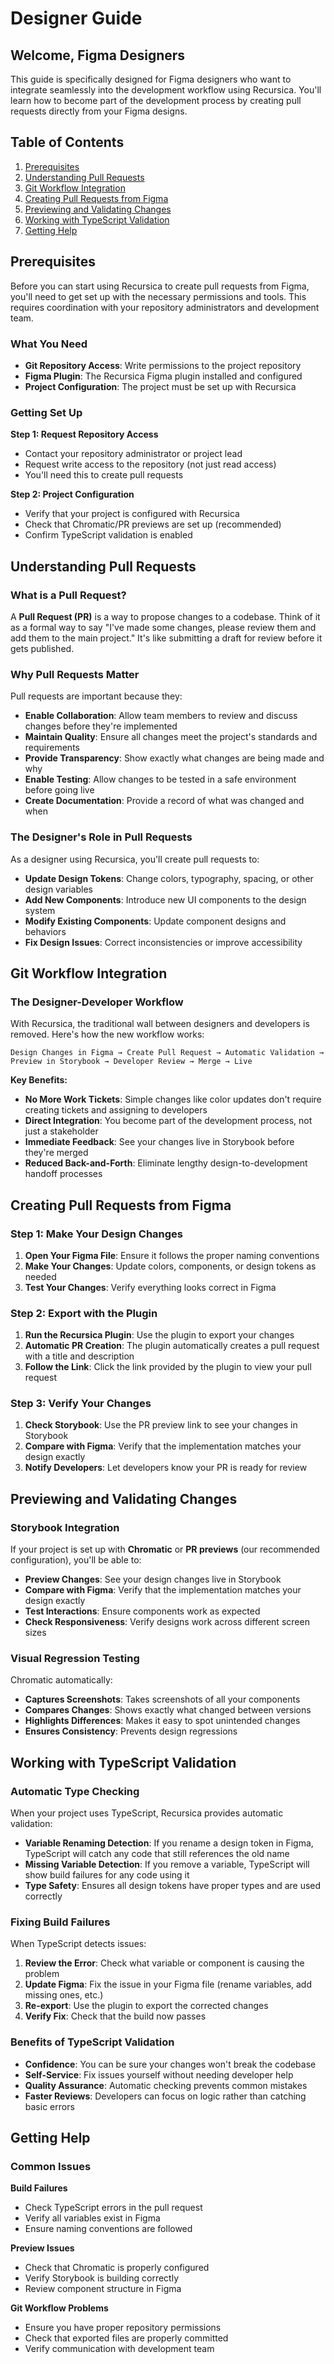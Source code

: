 # Designer Guide

## Welcome, Figma Designers

This guide is specifically designed for Figma designers who want to integrate seamlessly into the development workflow using Recursica. You'll learn how to become part of the development process by creating pull requests directly from your Figma designs.

## Table of Contents

1. [Prerequisites](#prerequisites)
2. [Understanding Pull Requests](#understanding-pull-requests)
3. [Git Workflow Integration](#git-workflow-integration)
4. [Creating Pull Requests from Figma](#creating-pull-requests-from-figma)
5. [Previewing and Validating Changes](#previewing-and-validating-changes)
6. [Working with TypeScript Validation](#working-with-typescript-validation)
7. [Getting Help](#getting-help)

## Prerequisites

Before you can start using Recursica to create pull requests from Figma, you'll need to get set up with the necessary permissions and tools. This requires coordination with your repository administrators and development team.

### What You Need

- **Git Repository Access**: Write permissions to the project repository
- **Figma Plugin**: The Recursica Figma plugin installed and configured
- **Project Configuration**: The project must be set up with Recursica

### Getting Set Up

**Step 1: Request Repository Access**

- Contact your repository administrator or project lead
- Request write access to the repository (not just read access)
- You'll need this to create pull requests

**Step 2: Project Configuration**

- Verify that your project is configured with Recursica
- Check that Chromatic/PR previews are set up (recommended)
- Confirm TypeScript validation is enabled

## Understanding Pull Requests

### What is a Pull Request?

A **Pull Request (PR)** is a way to propose changes to a codebase. Think of it as a formal way to say "I've made some changes, please review them and add them to the main project." It's like submitting a draft for review before it gets published.

### Why Pull Requests Matter

Pull requests are important because they:

- **Enable Collaboration**: Allow team members to review and discuss changes before they're implemented
- **Maintain Quality**: Ensure all changes meet the project's standards and requirements
- **Provide Transparency**: Show exactly what changes are being made and why
- **Enable Testing**: Allow changes to be tested in a safe environment before going live
- **Create Documentation**: Provide a record of what was changed and when

### The Designer's Role in Pull Requests

As a designer using Recursica, you'll create pull requests to:

- **Update Design Tokens**: Change colors, typography, spacing, or other design variables
- **Add New Components**: Introduce new UI components to the design system
- **Modify Existing Components**: Update component designs and behaviors
- **Fix Design Issues**: Correct inconsistencies or improve accessibility

## Git Workflow Integration

### The Designer-Developer Workflow

With Recursica, the traditional wall between designers and developers is removed. Here's how the new workflow works:

```
Design Changes in Figma → Create Pull Request → Automatic Validation → Preview in Storybook → Developer Review → Merge → Live
```

**Key Benefits:**

- **No More Work Tickets**: Simple changes like color updates don't require creating tickets and assigning to developers
- **Direct Integration**: You become part of the development process, not just a stakeholder
- **Immediate Feedback**: See your changes live in Storybook before they're merged
- **Reduced Back-and-Forth**: Eliminate lengthy design-to-development handoff processes

## Creating Pull Requests from Figma

### Step 1: Make Your Design Changes

1. **Open Your Figma File**: Ensure it follows the proper naming conventions
2. **Make Your Changes**: Update colors, components, or design tokens as needed
3. **Test Your Changes**: Verify everything looks correct in Figma

### Step 2: Export with the Plugin

1. **Run the Recursica Plugin**: Use the plugin to export your changes
2. **Automatic PR Creation**: The plugin automatically creates a pull request with a title and description
3. **Follow the Link**: Click the link provided by the plugin to view your pull request

### Step 3: Verify Your Changes

1. **Check Storybook**: Use the PR preview link to see your changes in Storybook
2. **Compare with Figma**: Verify that the implementation matches your design exactly
3. **Notify Developers**: Let developers know your PR is ready for review

## Previewing and Validating Changes

### Storybook Integration

If your project is set up with **Chromatic** or **PR previews** (our recommended configuration), you'll be able to:

- **Preview Changes**: See your design changes live in Storybook
- **Compare with Figma**: Verify that the implementation matches your design exactly
- **Test Interactions**: Ensure components work as expected
- **Check Responsiveness**: Verify designs work across different screen sizes

### Visual Regression Testing

Chromatic automatically:

- **Captures Screenshots**: Takes screenshots of all your components
- **Compares Changes**: Shows exactly what changed between versions
- **Highlights Differences**: Makes it easy to spot unintended changes
- **Ensures Consistency**: Prevents design regressions

## Working with TypeScript Validation

### Automatic Type Checking

When your project uses TypeScript, Recursica provides automatic validation:

- **Variable Renaming Detection**: If you rename a design token in Figma, TypeScript will catch any code that still references the old name
- **Missing Variable Detection**: If you remove a variable, TypeScript will show build failures for any code using it
- **Type Safety**: Ensures all design tokens have proper types and are used correctly

### Fixing Build Failures

When TypeScript detects issues:

1. **Review the Error**: Check what variable or component is causing the problem
2. **Update Figma**: Fix the issue in your Figma file (rename variables, add missing ones, etc.)
3. **Re-export**: Use the plugin to export the corrected changes
4. **Verify Fix**: Check that the build now passes

### Benefits of TypeScript Validation

- **Confidence**: You can be sure your changes won't break the codebase
- **Self-Service**: Fix issues yourself without needing developer help
- **Quality Assurance**: Automatic checking prevents common mistakes
- **Faster Reviews**: Developers can focus on logic rather than catching basic errors

## Getting Help

### Common Issues

**Build Failures**

- Check TypeScript errors in the pull request
- Verify all variables exist in Figma
- Ensure naming conventions are followed

**Preview Issues**

- Check that Chromatic is properly configured
- Verify Storybook is building correctly
- Review component structure in Figma

**Git Workflow Problems**

- Ensure you have proper repository permissions
- Check that exported files are properly committed
- Verify communication with development team
